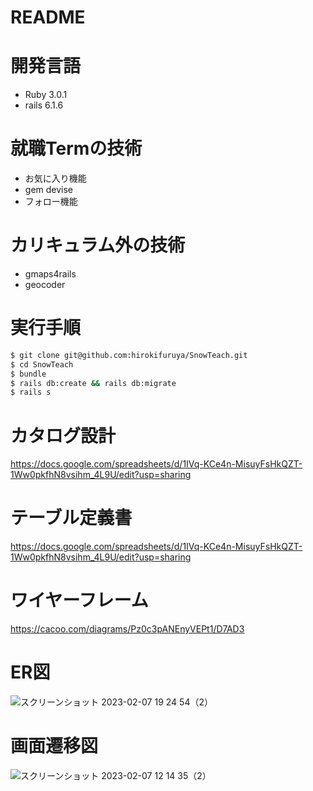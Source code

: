# README

# 開発言語
- Ruby 3.0.1
- rails 6.1.6
# 就職Termの技術

- お気に入り機能
- gem devise
- フォロー機能
# カリキュラム外の技術

- gmaps4rails
- geocoder

# 実行手順

``` bash
$ git clone git@github.com:hirokifuruya/SnowTeach.git
$ cd SnowTeach
$ bundle
$ rails db:create && rails db:migrate
$ rails s
```
# カタログ設計

https://docs.google.com/spreadsheets/d/1IVq-KCe4n-MisuyFsHkQZT-1Ww0pkfhN8vsihm_4L9U/edit?usp=sharing

# テーブル定義書

https://docs.google.com/spreadsheets/d/1IVq-KCe4n-MisuyFsHkQZT-1Ww0pkfhN8vsihm_4L9U/edit?usp=sharing

# ワイヤーフレーム

https://cacoo.com/diagrams/Pz0c3pANEnyVEPt1/D7AD3

# ER図

![スクリーンショット 2023-02-07 19 24 54（2）](https://user-images.githubusercontent.com/117243796/217219205-858fd5aa-539d-4a5b-911f-3bcefc712a5a.png)

# 画面遷移図

![スクリーンショット 2023-02-07 12 14 35（2）](https://user-images.githubusercontent.com/117243796/217139897-7bf8a50f-0615-4679-be9c-6bcd2e927f80.png)
